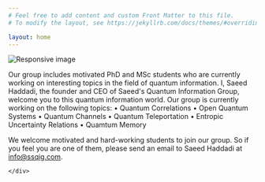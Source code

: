 ```yaml
---
# Feel free to add content and custom Front Matter to this file.
# To modify the layout, see https://jekyllrb.com/docs/themes/#overriding-theme-defaults

layout: home
---
```


<section id="about">
	<div class="container">
	  <div class="avatar">
		<img class="img-circle" src="{{ site.baseurl }}static/img/{{ site.avatar }}" alt="Responsive image">
	  </div>



Our group includes motivated PhD and MSc students who are currently working on interesting topics in the field of quantum information. I, Saeed Haddadi, the founder and CEO of Saeed's Quantum Information Group, welcome you to this quantum information world. Our group is currently working on the following topics:
•	Quantum Correlations
•	Open Quantum Systems
•	Quantum Channels
•	Quantum Teleportation
•	Entropic Uncertainty Relations
•	Quamtum Memory

We welcome motivated and hard-working students to join our group. So if you feel you are one of them, please send an email to Saeed Haddadi at info@ssqig.com.

	</div>
</section>
